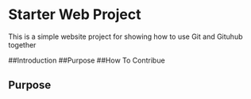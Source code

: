 # Starter Web Project
This is a simple website project for showing how to use Git and Gituhub together

##Introduction
##Purpose
##How To Contribue


## Purpose


